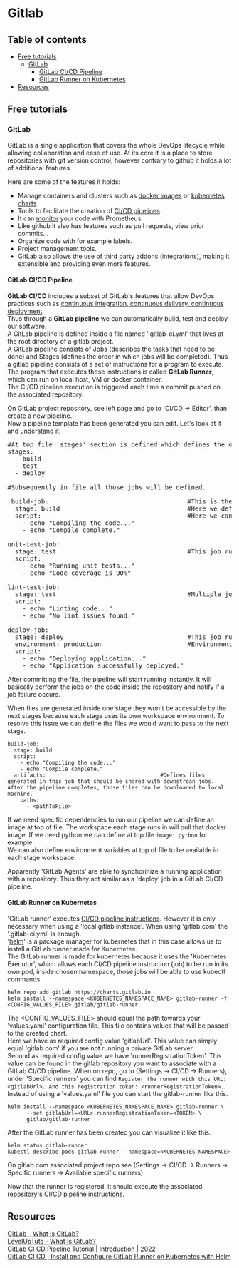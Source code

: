 # Gitlab

## Table of contents
- [Free tutorials](#Free-tutorials)
  - [GitLab](#GitLab)
    - [GitLab CI/CD Pipeline](#gitlab-cicd-pipeline)
    - [GitLab Runner on Kubernetes](#GitLab-Runner-on-Kubernetes)
- [Resources](#Resources)

## Free tutorials
### GitLab
GitLab is a single application that covers the whole DevOps lifecycle while allowing collaboration and ease of use. At its core it is a place to store repositories with git version control, however contrary to github it holds a lot of additional features.

Here are some of the features it holds:
* Manage containers and clusters such as [docker images](https://github.com/artainmo/DevOps/tree/main/docker#Basics) or [kubernetes charts](https://github.com/artainmo/DevOps/tree/main/kubernetes#helm).
* Tools to facilitate the creation of [CI/CD pipelines](https://github.com/artainmo/DevOps#CICD-pipelines).
* It can [monitor](https://github.com/artainmo/DevOps#Monitoring) your code with Prometheus.
* Like github it also has features such as pull requests, view prior commits...
* Organize code with for example labels.
* Project management tools.
* GitLab also allows the use of third party addons (integrations), making it extensible and providing even more features.<br>

#### GitLab CI/CD Pipeline
**GitLab CI/CD** includes a subset of GitLab's features that allow DevOps practices such as [continuous integration, continuous delivery, continuous deployment](https://github.com/artainmo/DevOps#CICD-pipelines).<br>
Thus through a **GitLab pipeline** we can automatically build, test and deploy our software.<br>
A GitLab pipeline is defined inside a file named '.gitlab-ci.yml' that lives at the root directory of a gitlab project.<br>
A GitLab pipeline consists of Jobs (describes the tasks that need to be done) and Stages (defines the order in which jobs will be completed). Thus a gitlab pipeline consists of a set of instructions for a program to execute. The program that executes those instructions is called **GitLab Runner**, which can run on local host, VM or docker container.<br>
The CI/CD pipeline execution is triggered each time a commit pushed on the associated repository. 

On GitLab project repository, see left page and go to 'CI/CD -> Editor', than create a new pipeline.<br>
Now a pipeline template has been generated you can edit. Let's look at it and understand it.
<pre>
#At top file 'stages' section is defined which defines the order of instructions (aka jobs).
stages:
  - build
  - test
  - deploy

#Subsequently in file all those jobs will be defined.

 build-job:                                     #This is the name we give to a job.
  stage: build                                  #Here we define the stage the job is associated with, namely build, which runs first.
  script:                                       #Here we can define the shell commands that the job executes.
    - echo "Compiling the code..."
    - echo "Compile complete."

unit-test-job:
  stage: test                                   #This job runs in the test stage. It only starts when the job in the build stage completes successfully.
  script:
    - echo "Running unit tests..."
    - echo "Code coverage is 90%"

lint-test-job:
  stage: test                                   #Multiple jobs can be associated with a particular stage. It can run at the same time as unit-test-job (in parallel).
  script:
    - echo "Linting code..."
    - echo "No lint issues found."

deploy-job:      
  stage: deploy                                 #This job runs in the deploy stage. It only runs when both jobs in the test stage complete successfully.
  environment: production                       #Environments describe where code is deployed. Define environments by going on project repository, see left side of page and go to 'Deployments -> Environments'.
  script:
    - echo "Deploying application..."
    - echo "Application successfully deployed."
</pre>
After committing the file, the pipeline will start running instantly. It will basically perform the jobs on the code inside the repository and notify if a job failure occurs.<br>

When files are generated inside one stage they won't be accessible by the next stages because each stage uses its own workspace environment. To resolve this issue we can define the files we would want to pass to the next stage.
```
build-job:       
  stage: build
  script:
    - echo "Compiling the code..."
    - echo "Compile complete."
  artifacts:                                    #Defines files generated in this job that should be shared with downstrean jobs. After the pipeline completes, those files can be downloaded to local machine.
    paths:
      - <pathToFile>
```

If we need specific dependencies to run our pipeline we can define an image at top of file. The workspace each stage runs in will pull that docker image. If we need python we can define at top file `image: python` for example.<br>
We can also define environment variables at top of file to be available in each stage workspace.

Apparently 'GitLab Agents' are able to synchorinize a running application with a repository. Thus they act similar as a 'deploy' job in a GitLab CI/CD pipeline.

#### GitLab Runner on Kubernetes
'GitLab runner' executes [CI/CD pipeline instructions](#gitlab-cicd-pipeline). However it is only necessary when using a 'local gitlab instance'. When using 'gitlab.com' the '.gitlab-ci.yml' is enough.<br>
'[helm](https://github.com/artainmo/DevOps/tree/main/kubernetes#helm)' is a package manager for kubernetes that in this case allows us to install a GitLab runner made for Kubernetes.<br>
The GitLab runner is made for kubernetes because it uses the 'Kubernetes Executor', which allows each CI/CD pipeline instruction (job) to be run in its own pod, inside chosen namespace, those jobs will be able to use kubectl commands.

```
helm repo add gitlab https://charts.gitlab.io
helm install --namespace <KUBERNETES_NAMESPACE_NAME> gitlab-runner -f <CONFIG_VALUES_FILE> gitlab/gitlab-runner
```
The <CONFIG_VALUES_FILE> should equal the path towards your 'values.yaml' configuration file. This file contains values that will be passed to the created chart.<br>
Here we have as required config value 'gitlabUrl'. This value can simply equal 'gitlab.com' if you are not running a private GitLab server.<br>
Second as required config value we have 'runnerRegistrationToken'. This value can be found in the gitlab repository you want to associate with a GitLab CI/CD pipeline. When on repo, go to (Settings -> CI/CD -> Runners), under 'Specific runners' you can find `Register the runner with this URL: <gitlabUrl>. And this registration token: <runnerRegistrationToken>.`.<br>
Instead of using a 'values.yaml' file you can start the gitlab-runner like this.
```
helm install --namespace <KUBERNETES_NAMESPACE_NAME> gitlab-runner \
      --set gitlabUrl=<URL>,runnerRegistrationToken=<TOKEN> \
      gitlab/gitlab-runner
```
After the GitLab runner has been created you can visualize it like this.
```
helm status gitlab-runner
kubectl describe pods gitlab-runner --namespace=<KUBERNETES_NAMESPACE>
```
On gitlab.com associated project repo see (Settings -> CI/CD -> Runners -> Specific runners -> Available specific runners).

Now that the runner is registered, it should execute the associated repository's [CI/CD pipeline instructions](#gitlab-cicd-pipeline).

## Resources
[GitLab - What is GitLab?](https://www.youtube.com/watch?v=MqL6BMOySIQ)<br>
[LevelUpTuts - What Is GitLab?](https://www.youtube.com/watch?v=gbJUasioKiI)<br>
[GitLab CI CD Pipeline Tutorial | Introduction | 2022](https://www.youtube.com/watch?v=mnYbOrj-hLY)<br>
[GitLab CI CD | Install and Configure GitLab Runner on Kubernetes with Helm](https://www.youtube.com/watch?v=0Fes86qtBSc)

